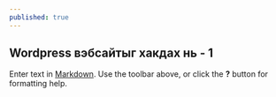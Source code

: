 ```yaml
---
published: true
---
```

## Wordpress вэбсайтыг хакдах нь - 1

Enter text in [Markdown](http://daringfireball.net/projects/markdown/). Use the toolbar above, or click the **?** button for formatting help.
